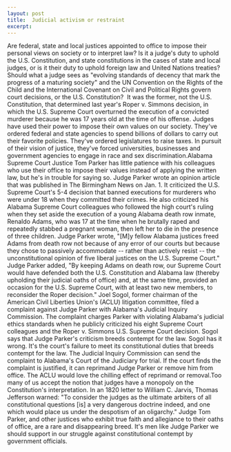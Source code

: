 ```yaml
---
layout: post
title:  Judicial activism or restraint
excerpt:
---
```












Are federal, state and local justices appointed to office to impose their personal views on society or to interpret law? Is it a judge's duty to uphold the U.S. Constitution, and state constitutions in the cases of state and local judges, or is it their duty to uphold foreign law and United Nations treaties? Should what a judge sees as "evolving standards of decency that mark the progress of a maturing society" and the UN Convention on the Rights of the Child and the International Covenant on Civil and Political Rights govern court decisions, or the U.S. Constitution?  It was the former, not the U.S. Constitution, that determined last year's Roper v. Simmons decision, in which the U.S. Supreme Court overturned the execution of a convicted murderer because he was 17 years old at the time of his offense. Judges have used their power to impose their own values on our society. They've ordered federal and state agencies to spend billions of dollars to carry out their favorite policies. They've ordered legislatures to raise taxes. In pursuit of their vision of justice, they've forced universities, businesses and government agencies to engage in race and sex discrimination.Alabama Supreme Court Justice Tom Parker has little patience with his colleagues who use their office to impose their values instead of applying the written law, but he's in trouble for saying so. Judge Parker wrote an opinion article that was published in The Birmingham News on Jan. 1. It criticized the U.S. Supreme Court's 5-4 decision that banned executions for murderers who were under 18 when they committed their crimes. He also criticized his Alabama Supreme Court colleagues who followed the high court's ruling when they set aside the execution of a young Alabama death row inmate, Renaldo Adams, who was 17 at the time when he brutally raped and repeatedly stabbed a pregnant woman, then left her to die in the presence of three children. Judge Parker wrote, "[M]y fellow Alabama justices freed Adams from death row not because of any error of our courts but because they chose to passively accommodate -- rather than actively resist -- the unconstitutional opinion of five liberal justices on the U.S. Supreme Court." Judge Parker added, "By keeping Adams on death row, our Supreme Court would have defended both the U.S. Constitution and Alabama law (thereby upholding their judicial oaths of office) and, at the same time, provided an occasion for the U.S. Supreme Court, with at least two new members, to reconsider the Roper decision." Joel Sogol, former chairman of the American Civil Liberties Union's (ACLU) litigation committee, filed a complaint against Judge Parker with Alabama's Judicial Inquiry Commission. The complaint charges Parker with violating Alabama's judicial ethics standards when he publicly criticized his eight Supreme Court colleagues and the Roper v. Simmons U.S. Supreme Court decision. Sogol says that Judge Parker's criticism breeds contempt for the law. Sogol has it wrong. It's the court's failure to meet its constitutional duties that breeds contempt for the law. The Judicial Inquiry Commission can send the complaint to Alabama's Court of the Judiciary for trial. If the court finds the complaint is justified, it can reprimand Judge Parker or remove him from office. The ACLU would love the chilling effect of reprimand or removal.Too many of us accept the notion that judges have a monopoly on the Constitution's interpretation. In an 1820 letter to William C. Jarvis, Thomas Jefferson warned: "To consider the judges as the ultimate arbiters of all constitutional questions [is] a very dangerous doctrine indeed, and one which would place us under the despotism of an oligarchy." Judge Tom Parker, and other justices who exhibit true faith and allegiance to their oaths of office, are a rare and disappearing breed. It's men like Judge Parker we should support in our struggle against constitutional contempt by government officials.


